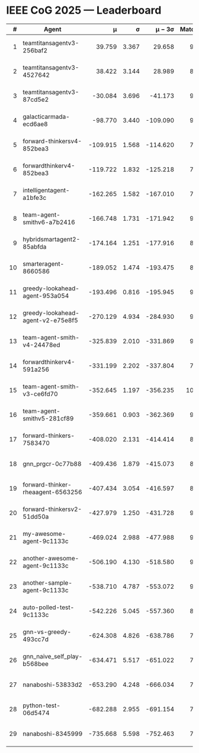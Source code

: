 # IEEE CoG 2025 — Leaderboard

| # | Agent | μ | σ | μ − 3σ | Matches | Updated |
|---:|---|---:|---:|---:|---:|---|
| 1 | teamtitansagentv3-256baf2 | 39.759 | 3.367 | 29.658 | 9580 | 2025-08-20 17:25 |
| 2 | teamtitansagentv3-4527642 | 38.422 | 3.144 | 28.989 | 8734 | 2025-08-20 17:25 |
| 3 | teamtitansagentv3-87cd5e2 | -30.084 | 3.696 | -41.173 | 9826 | 2025-08-20 17:25 |
| 4 | galacticarmada-ecd6ae8 | -98.770 | 3.440 | -109.090 | 9300 | 2025-08-20 17:25 |
| 5 | forward-thinkersv4-852bea3 | -109.915 | 1.568 | -114.620 | 7637 | 2025-08-20 17:25 |
| 6 | forwardthinkerv4-852bea3 | -119.722 | 1.832 | -125.218 | 7391 | 2025-08-20 17:25 |
| 7 | intelligentagent-a1bfe3c | -162.265 | 1.582 | -167.010 | 7606 | 2025-08-20 17:25 |
| 8 | team-agent-smithv6-a7b2416 | -166.748 | 1.731 | -171.942 | 9120 | 2025-08-20 17:25 |
| 9 | hybridsmartagent2-85abfda | -174.164 | 1.251 | -177.916 | 8490 | 2025-08-20 17:25 |
| 10 | smarteragent-8660586 | -189.052 | 1.474 | -193.475 | 8127 | 2025-08-20 17:25 |
| 11 | greedy-lookahead-agent-953a054 | -193.496 | 0.816 | -195.945 | 9018 | 2025-08-20 17:25 |
| 12 | greedy-lookahead-agent-v2-e75e8f5 | -270.129 | 4.934 | -284.930 | 9078 | 2025-08-20 17:25 |
| 13 | team-agent-smith-v4-24478ed | -325.839 | 2.010 | -331.869 | 9802 | 2025-08-20 17:25 |
| 14 | forwardthinkerv4-591a256 | -331.199 | 2.202 | -337.804 | 7801 | 2025-08-20 17:25 |
| 15 | team-agent-smith-v3-ce6fd70 | -352.645 | 1.197 | -356.235 | 10042 | 2025-08-20 17:25 |
| 16 | team-agent-smithv5-281cf89 | -359.661 | 0.903 | -362.369 | 9700 | 2025-08-20 17:25 |
| 17 | forward-thinkers-7583470 | -408.020 | 2.131 | -414.414 | 8540 | 2025-08-20 17:25 |
| 18 | gnn_prgcr-0c77b88 | -409.436 | 1.879 | -415.073 | 8410 | 2025-08-20 17:25 |
| 19 | forward-thinker-rheaagent-6563256 | -407.434 | 3.054 | -416.597 | 8486 | 2025-08-20 17:25 |
| 20 | forward-thinkersv2-51dd50a | -427.979 | 1.250 | -431.728 | 9466 | 2025-08-20 17:25 |
| 21 | my-awesome-agent-9c1133c | -469.024 | 2.988 | -477.988 | 9640 | 2025-08-20 17:25 |
| 22 | another-awesome-agent-9c1133c | -506.190 | 4.130 | -518.580 | 9940 | 2025-08-20 17:25 |
| 23 | another-sample-agent-9c1133c | -538.710 | 4.787 | -553.072 | 9060 | 2025-08-20 17:25 |
| 24 | auto-polled-test-9c1133c | -542.226 | 5.045 | -557.360 | 8660 | 2025-08-20 17:25 |
| 25 | gnn-vs-greedy-493cc7d | -624.308 | 4.826 | -638.786 | 7320 | 2025-08-20 17:25 |
| 26 | gnn_naive_self_play-b568bee | -634.471 | 5.517 | -651.022 | 7620 | 2025-08-20 17:25 |
| 27 | nanaboshi-53833d2 | -653.290 | 4.248 | -666.034 | 7240 | 2025-08-20 17:25 |
| 28 | python-test-06d5474 | -682.288 | 2.955 | -691.154 | 7480 | 2025-08-20 17:25 |
| 29 | nanaboshi-8345999 | -735.668 | 5.598 | -752.463 | 7850 | 2025-08-20 17:25 |
